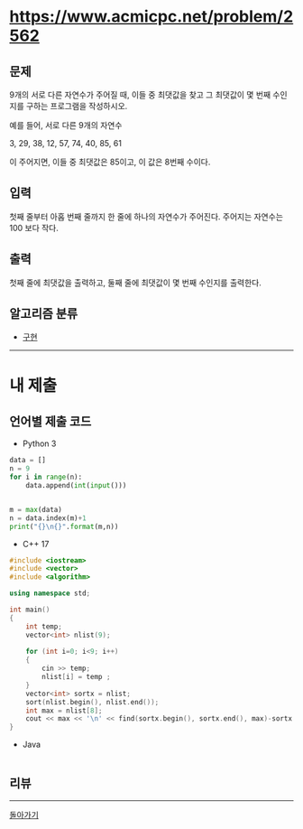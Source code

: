 # https://www.acmicpc.net/problem/2562

## 문제

9개의 서로 다른 자연수가 주어질 때, 이들 중 최댓값을 찾고 그 최댓값이 몇 번째 수인지를 구하는 프로그램을 작성하시오.

예를 들어, 서로 다른 9개의 자연수

3, 29, 38, 12, 57, 74, 40, 85, 61

이 주어지면, 이들 중 최댓값은 85이고, 이 값은 8번째 수이다.

## 입력

첫째 줄부터 아홉 번째 줄까지 한 줄에 하나의 자연수가 주어진다. 주어지는 자연수는 100 보다 작다.

## 출력

첫째 줄에 최댓값을 출력하고, 둘째 줄에 최댓값이 몇 번째 수인지를 출력한다.

## 알고리즘 분류

- [구현](https://www.acmicpc.net/problem/tag/102)

---
# 내 제출

## 언어별 제출 코드

- Python 3
``` python
data = []
n = 9
for i in range(n):
    data.append(int(input()))


m = max(data)
n = data.index(m)+1
print("{}\n{}".format(m,n))
```

- C++ 17
``` c++
#include <iostream>
#include <vector>
#include <algorithm>

using namespace std;

int main()
{
    int temp;
    vector<int> nlist(9);
    
    for (int i=0; i<9; i++)
    {
        cin >> temp;
        nlist[i] = temp ;
    }
    vector<int> sortx = nlist;
    sort(nlist.begin(), nlist.end());
    int max = nlist[8];
    cout << max << '\n' << find(sortx.begin(), sortx.end(), max)-sortx.begin()+1;
}
```

- Java
``` java

```

## 리뷰




---
[돌아가기](../Step.md)